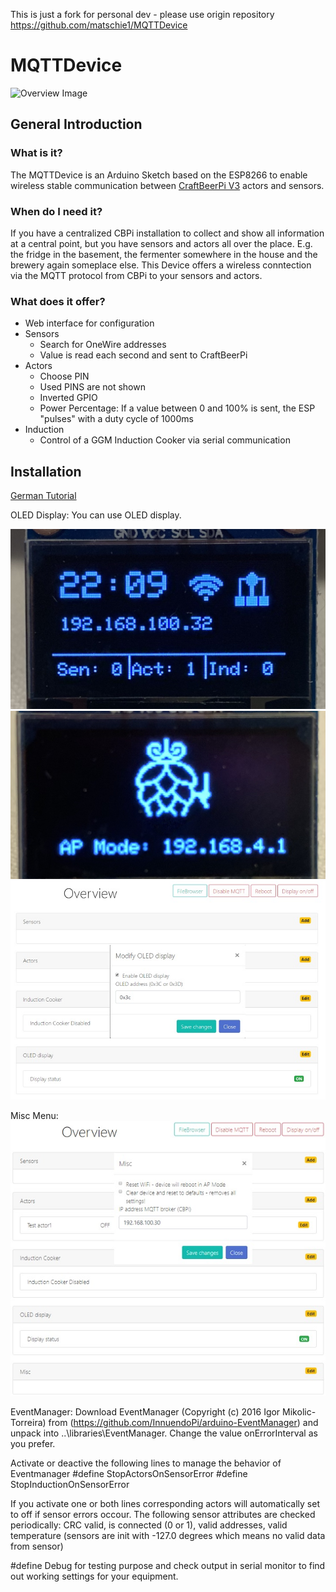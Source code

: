This is just a fork for personal dev - please use origin repository https://github.com/matschie1/MQTTDevice

# MQTTDevice

![Overview Image](/img/Overview.png)
## General Introduction

### What is it?

The MQTTDevice is an Arduino Sketch based on the ESP8266 to enable wireless stable communication between [CraftBeerPi V3](https://github.com/Manuel83/craftbeerpi3) actors and sensors.

### When do I need it?

If you have a centralized CBPi installation to collect and show all information at a central point, but you have sensors and actors all over the place. E.g. the fridge in the basement, the fermenter somewhere in the house and the brewery again someplace else.
This Device offers a wireless conntection via the MQTT protocol from CBPi to your sensors and actors.

### What does it offer?

* Web interface for configuration
* Sensors
  * Search for OneWire addresses
  * Value is read each second and sent to CraftBeerPi
* Actors
  * Choose PIN
  * Used PINS are not shown
  * Inverted GPIO
  * Power Percentage: If a value between 0 and 100% is sent, the ESP "pulses" with a duty cycle of 1000ms
* Induction
  * Control of a GGM Induction Cooker via serial communication

## Installation

[German Tutorial](https://hobbybrauer.de/forum/viewtopic.php?f=58&t=19036&p=309196#p309196)

OLED Display:
You can use OLED display.

![oled](/img/oled2.jpg)
![AP-mode](/img/AP-Mode.jpg)
![config](/img/oled.jpg)

Misc Menu:
![Misc](/img/misc.jpg)

EventManager:
Download EventManager (Copyright (c) 2016 Igor Mikolic-Torreira) from (https://github.com/InnuendoPi/arduino-EventManager) and unpack into ..\libraries\EventManager.
Change the value onErrorInterval as you prefer.

Activate or deactive the following lines to manage the behavior of Eventmanager
#define StopActorsOnSensorError
#define StopInductionOnSensorError

If you activate one or both lines corresponding actors will automatically set to off if sensor errors occour. The following sensor attributes are checked periodically: CRC valid, is connected (0 or 1), valid addresses, valid temperature (sensors are init with -127.0 degrees which means no valid data from sensor)

#define Debug 
for testing purpose and check output in serial monitor to find out working settings for your equipment.